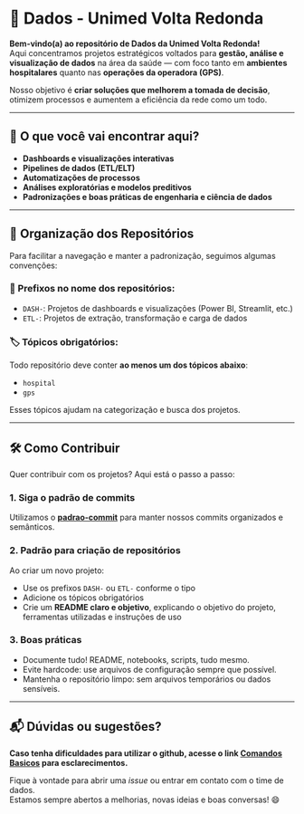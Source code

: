# 🏥 Dados - Unimed Volta Redonda

**Bem-vindo(a) ao repositório de Dados da Unimed Volta Redonda!**  
Aqui concentramos projetos estratégicos voltados para **gestão, análise e visualização de dados** na área da saúde — com foco tanto em **ambientes hospitalares** quanto nas **operações da operadora (GPS)**.

Nosso objetivo é **criar soluções que melhorem a tomada de decisão**, otimizem processos e aumentem a eficiência da rede como um todo.

---

## 🚀 O que você vai encontrar aqui?

- **Dashboards e visualizações interativas**
- **Pipelines de dados (ETL/ELT)**
- **Automatizações de processos**
- **Análises exploratórias e modelos preditivos**
- **Padronizações e boas práticas de engenharia e ciência de dados**

---

## 📌 Organização dos Repositórios

Para facilitar a navegação e manter a padronização, seguimos algumas convenções:

### 🔖 Prefixos no nome dos repositórios:
- `DASH-`: Projetos de dashboards e visualizações (Power BI, Streamlit, etc.)
- `ETL-`: Projetos de extração, transformação e carga de dados


### 🏷️ Tópicos obrigatórios:
Todo repositório deve conter **ao menos um dos tópicos abaixo**:
- `hospital`
- `gps`

Esses tópicos ajudam na categorização e busca dos projetos.

---

## 🛠️ Como Contribuir

Quer contribuir com os projetos? Aqui está o passo a passo:

### 1. Siga o padrão de commits
Utilizamos o [**padrao-commit**](https://github.com/iuryescano/padroes-de-commits) para manter nossos commits organizados e semânticos.

### 2. Padrão para criação de repositórios
Ao criar um novo projeto:
- Use os prefixos `DASH-` ou `ETL-` conforme o tipo
- Adicione os tópicos obrigatórios
- Crie um **README claro e objetivo**, explicando o objetivo do projeto, ferramentas utilizadas e instruções de uso

### 3. Boas práticas
- Documente tudo! README, notebooks, scripts, tudo mesmo.
- Evite hardcode: use arquivos de configuração sempre que possível.
- Mantenha o repositório limpo: sem arquivos temporários ou dados sensíveis.

---

## 📬 Dúvidas ou sugestões?

**Caso tenha dificuldades para utilizar o github, acesse o link [**Comandos Basicos**](https://gist.github.com/leocomelli/2545add34e4fec21ec16) para esclarecimentos.**

Fique à vontade para abrir uma *issue* ou entrar em contato com o time de dados.  
Estamos sempre abertos a melhorias, novas ideias e boas conversas! 😄
